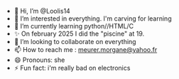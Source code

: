 - 👋 Hi, I’m @Loolis14
- 👀 I’m interested in everything. I'm carving for learning 
- 🌱 I’m currently learning python//HTML/C
- ✨ On february 2025 I did the "piscine" at 19.
- 💞️ I’m looking to collaborate on everything
- 📫 How to reach me : meurer.morgane@yahoo.fr 
- 😄 Pronouns: she
- ⚡ Fun fact: i'm really bad on electronics

